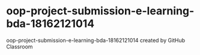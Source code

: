 # oop-project-submission-e-learning-bda-18162121014
oop-project-submission-e-learning-bda-18162121014 created by GitHub Classroom
